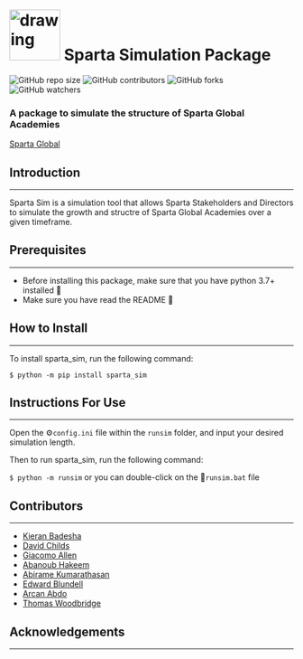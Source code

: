 # <img src="https://media-exp1.licdn.com/dms/image/C4D0BAQFUp_0gfNKndQ/company-logo_200_200/0/1611830622700?e=2159024400&v=beta&t=K2pcuffg47E9nS7XCtHBL8iNEMbCwxzTK24oTrC0tfI" alt="drawing" width="90"/> Sparta Simulation Package

![GitHub repo size](https://img.shields.io/github/repo-size/Kieran-Badesha/Sparta_sim) ![GitHub contributors](https://img.shields.io/github/contributors/Kieran-Badesha/Sparta_sim) ![GitHub forks](https://img.shields.io/github/forks/Kieran-Badesha/Sparta_sim?style=social) ![GitHub watchers](https://img.shields.io/github/watchers/Kieran-Badesha/Sparta_sim?style=social)

### A package to simulate the structure of Sparta Global Academies
[Sparta Global](https://www.spartaglobal.com)


## Introduction
---
Sparta Sim is a simulation tool that allows Sparta Stakeholders and Directors to simulate the growth and structre of Sparta Global Academies over a given timeframe.


## Prerequisites
---
- Before installing this package, make sure that you have python 3.7+ installed :snake:
- Make sure you have read the README :scroll:


## How to Install
---
To install sparta_sim, run the following command:

```$ python -m pip install sparta_sim```


## Instructions For Use
---
Open the :gear:`config.ini` file within the `runsim` folder, and input your desired simulation length.

Then to run sparta_sim, run the following command:

```$ python -m runsim```
or you can double-click on the :running:`runsim.bat` file


## Contributors
---
- [Kieran Badesha](https://www.github.com/Kieran-Badesha)
- [David Childs](https://www.github.com/davidchilds6)
- [Giacomo Allen](https://www.github.com/jagman014)
- [Abanoub Hakeem](https://www.github.com/AHakeemSG)
- [Abirame Kumarathasan](https://www.github.com/AB1RAME)
- [Edward Blundell](https://www.github.com/EBlundellSparta)
- [Arcan Abdo](https://www.github.com/ArcanAbdo)
- [Thomas Woodbridge](https://www.github.com/tomwoodbridge)


## Acknowledgements
---